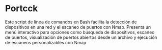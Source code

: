 # Portcck
Este script de línea de comandos en Bash facilita la detección de dispositivos en una red y el escaneo de puertos con Nmap. Presenta un menú interactivo para opciones como búsqueda de dispositivos, escaneo de puertos, visualización de puertos abiertos desde un archivo y ejecución de escaneos personalizables con Nmap
